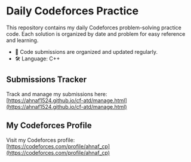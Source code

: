 # Daily Codeforces Practice

This repository contains my daily Codeforces problem-solving practice code. Each solution is organized by date and problem for easy reference and learning.

- 📁 Code submissions are organized and updated regularly.
- 🛠 Language: C++

## Submissions Tracker

Track and manage my submissions here:  
[https://ahnaf1524.github.io/cf-atd/manage.html](https://ahnaf1524.github.io/cf-atd/manage.html)

## My Codeforces Profile

Visit my Codeforces profile:  
[https://codeforces.com/profile/ahnaf_cp](https://codeforces.com/profile/ahnaf_cp)
